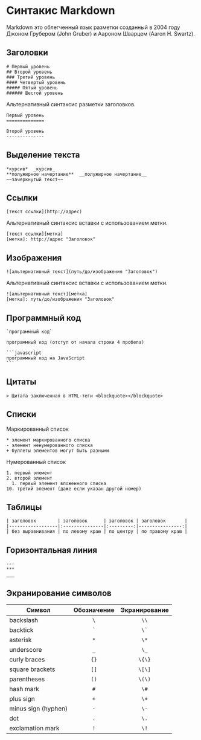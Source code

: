 # Синтакис Markdown

Markdown это облегченный язык разметки созданный в 2004 году Джоном Грубером (John Gruber) и Аароном Шварцем (Aaron H. Swartz).

## Заголовки

    # Первый уровень
    ## Второй уровень
    ### Третий уровень
    #### Четвертый уровень
    ##### Пятый уровень
    ###### Шестой уровень

Альтернативный синтаксис разметки заголовков.

    Первый уровень
    ==============

    Второй уровень
    --------------

## Выделение текста

    *курсив*  _курсив_
    **полужирное начертание**  __полужирное начертание__
    ~~зачеркнутый текст~~

## Ссылки

    [текст ссылки](http://адрес)

Альтернативный синтаксис вставки с использованием метки.

    [текст ссылки][метка]
    [метка]: http://адрес "Заголовок"

## Изображения

    ![альтернативный текст](путь/до/изображения "Заголовок")

Альтернативный синтаксис вставки с использованием метки.

    ![альтернативный текст][метка]
    [метка]: путь/до/изображения "Заголовок"

## Программный код

    `программный код`

    программный код (отступ от начала строки 4 пробела)

    ```javascript
    программный код на JavaScript
    ```

## Цитаты

    > Цитата заключенная в HTML-теги <blockquote></blockquote>

## Списки

Маркированный список

    * элемент маркированного списка
    - элемент ненумерованного списка
    + буллеты элементов могут быть разными

Нумерованный список

    1. первый элемент
    2. второй элемент
      1. первый элемент вложенного списка
    10. третий элемент (даже если указан другой номер)

## Таблицы

    | заголовок        | заголовок      | заголовок | заголовок       |
    |------------------|:---------------|:---------:|----------------:|
    | без выравнивания | по левому краю | по центру | по правому краю |

## Горизонтальная линия

    ---
    ***
    ___

## Экранирование символов

| Символ              | Обозначение | Экранирование |
|---------------------|:-----------:|:-------------:|
| backslash           | `\`         | `\\`          |
| backtick            | `` ` ``     | `` \` ``      |
| asterisk            | `*`         | `\*`          |
| underscore          | `_`         | `\_`          |
| curly braces        | `{}`        | `\{\}`        |
| square brackets     | `[]`        | `\[\]`        |
| parentheses         | `()`        | `\(\)`        |
| hash mark           | `#`         | `\#`          |
| plus sign           | `+`         | `\+`          |
| minus sign (hyphen) | `-`         | `\-`          |
| dot                 | `.`         | `\.`          |
| exclamation mark    | `!`         | `\!`          |